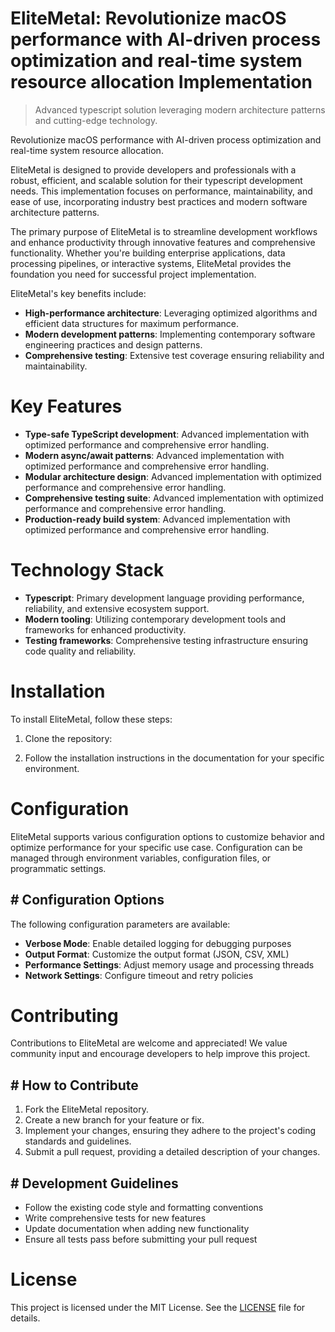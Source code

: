 <!-- fallback_EliteMetal_20250727050137_39100 -->

# EliteMetal: Revolutionize macOS performance with AI-driven process optimization and real-time system resource allocation Implementation
> Advanced typescript solution leveraging modern architecture patterns and cutting-edge technology.

Revolutionize macOS performance with AI-driven process optimization and real-time system resource allocation.

EliteMetal is designed to provide developers and professionals with a robust, efficient, and scalable solution for their typescript development needs. This implementation focuses on performance, maintainability, and ease of use, incorporating industry best practices and modern software architecture patterns.

The primary purpose of EliteMetal is to streamline development workflows and enhance productivity through innovative features and comprehensive functionality. Whether you're building enterprise applications, data processing pipelines, or interactive systems, EliteMetal provides the foundation you need for successful project implementation.

EliteMetal's key benefits include:

* **High-performance architecture**: Leveraging optimized algorithms and efficient data structures for maximum performance.
* **Modern development patterns**: Implementing contemporary software engineering practices and design patterns.
* **Comprehensive testing**: Extensive test coverage ensuring reliability and maintainability.

# Key Features

* **Type-safe TypeScript development**: Advanced implementation with optimized performance and comprehensive error handling.
* **Modern async/await patterns**: Advanced implementation with optimized performance and comprehensive error handling.
* **Modular architecture design**: Advanced implementation with optimized performance and comprehensive error handling.
* **Comprehensive testing suite**: Advanced implementation with optimized performance and comprehensive error handling.
* **Production-ready build system**: Advanced implementation with optimized performance and comprehensive error handling.

# Technology Stack

* **Typescript**: Primary development language providing performance, reliability, and extensive ecosystem support.
* **Modern tooling**: Utilizing contemporary development tools and frameworks for enhanced productivity.
* **Testing frameworks**: Comprehensive testing infrastructure ensuring code quality and reliability.

# Installation

To install EliteMetal, follow these steps:

1. Clone the repository:


2. Follow the installation instructions in the documentation for your specific environment.

# Configuration

EliteMetal supports various configuration options to customize behavior and optimize performance for your specific use case. Configuration can be managed through environment variables, configuration files, or programmatic settings.

## # Configuration Options

The following configuration parameters are available:

* **Verbose Mode**: Enable detailed logging for debugging purposes
* **Output Format**: Customize the output format (JSON, CSV, XML)
* **Performance Settings**: Adjust memory usage and processing threads
* **Network Settings**: Configure timeout and retry policies

# Contributing

Contributions to EliteMetal are welcome and appreciated! We value community input and encourage developers to help improve this project.

## # How to Contribute

1. Fork the EliteMetal repository.
2. Create a new branch for your feature or fix.
3. Implement your changes, ensuring they adhere to the project's coding standards and guidelines.
4. Submit a pull request, providing a detailed description of your changes.

## # Development Guidelines

* Follow the existing code style and formatting conventions
* Write comprehensive tests for new features
* Update documentation when adding new functionality
* Ensure all tests pass before submitting your pull request

# License

This project is licensed under the MIT License. See the [LICENSE](https://github.com/marcmotta/EliteMetal/blob/main/LICENSE) file for details.
